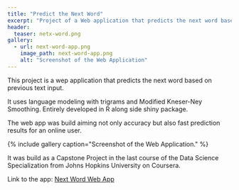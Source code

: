 ```yaml
---
title: "Predict the Next Word"
excerpt: "Project of a Web application that predicts the next word based on previous text input."
header:
  teaser: netx-word.png
gallery:
  - url: next-word-app.png
    image_path: next-word-app.png
    alt: "Screenshot of the Web Application"
---
```


This project is a wep application that predicts the next word based on previous text input.

It uses language modeling with trigrams and Modified Kneser-Ney Smoothing.
Entirely developed in R along side shiny package.

The web app was build aiming not only accuracy but also fast prediction results for an online user.

{% include gallery caption="Screenshot of the Web Application." %}

It was build as a Capstone Project in the last course of the Data Science Specialization from Johns Hopkins University on Coursera.


Link to the app: <a href="https://ricardosc.shinyapps.io/NextWord/" target='_blank' class="btn btn--info btn--small">Next Word Web App</a>
